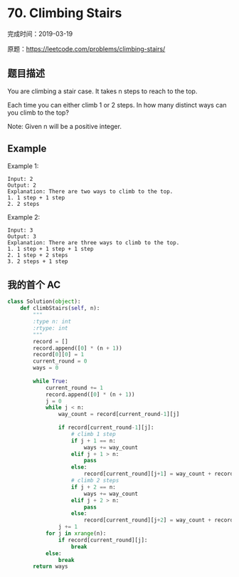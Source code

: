 # 70. Climbing Stairs

完成时间：2019-03-19

原题：https://leetcode.com/problems/climbing-stairs/

## 题目描述

You are climbing a stair case. It takes n steps to reach to the top.

Each time you can either climb 1 or 2 steps. In how many distinct ways can you climb to the top?

Note: Given n will be a positive integer.

## Example

Example 1:
```
Input: 2
Output: 2
Explanation: There are two ways to climb to the top.
1. 1 step + 1 step
2. 2 steps
```

Example 2:
```
Input: 3
Output: 3
Explanation: There are three ways to climb to the top.
1. 1 step + 1 step + 1 step
2. 1 step + 2 steps
3. 2 steps + 1 step
```

## 我的首个 AC
```python
class Solution(object):
    def climbStairs(self, n):
        """
        :type n: int
        :rtype: int
        """
        record = []
        record.append([0] * (n + 1))
        record[0][0] = 1
        current_round = 0
        ways = 0
        
        while True:
            current_round += 1
            record.append([0] * (n + 1))
            j = 0
            while j < n:
                way_count = record[current_round-1][j]
                
                if record[current_round-1][j]:
                    # climb 1 step
                    if j + 1 == n:
                        ways += way_count
                    elif j + 1 > n:
                        pass
                    else:
                        record[current_round][j+1] = way_count + record[current_round][j+1]
                    # climb 2 steps
                    if j + 2 == n:
                        ways += way_count
                    elif j + 2 > n:
                        pass
                    else:
                        record[current_round][j+2] = way_count + record[current_round][j+2]
                j += 1
            for j in xrange(n):
                if record[current_round][j]:
                    break
            else:
                break
        return ways
            
```